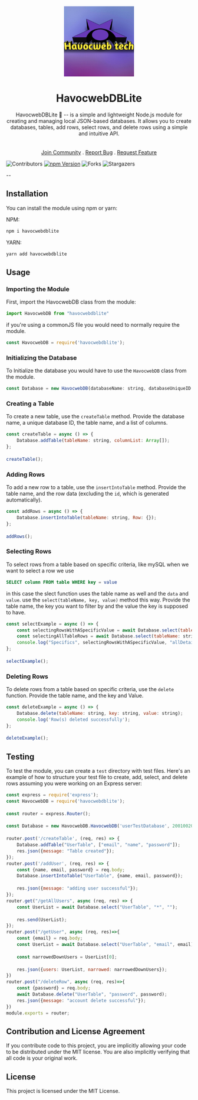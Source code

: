 <br/>
<p align="center">
     <img src="icon.jpeg" alt="HavocwebDBLite" width="190" height="190">

  <h1 align="center">HavocwebDBLite</h1>

  <p align="center">
    HavocwebDBLite 📀 -- is a simple and lightweight Node.js module for creating and managing local JSON-based databases. It allows you to create databases, tables, add rows, select rows, and delete rows using a simple and intuitive API.
    <br/>
    <br/>
    <br/>
    <a href="https://chat.whatsapp.com/HLDCujp5dInCPW8m4HOJBa">Join Community</a>
    .
    <a href="https://github.com/Havocweb-tech/Havocwebdblite/issues">Report Bug</a>
    .
    <a href="https://github.com/Havocweb-tech/Havocwebdblite/issues">Request Feature</a>
  </p>
</p>

![Contributors](https://img.shields.io/github/contributors/Havocweb-tech/Havocwebdblite?color=dark-green)
[![npm Version](https://img.shields.io/npm/v/Havocwebdblite.svg)](https://www.npmjs.com/package/Havocwebdblite)
![Forks](https://img.shields.io/github/forks/Havocweb-tech/Havocwebdblite?style=social)
![Stargazers](https://img.shields.io/github/stars/Havocweb-tech/Havocwebdblite?style=social)

--

## Installation

You can install the module using npm or yarn:

NPM:

```sh
npm i havocwebdblite
```

YARN: 

```sh
yarn add havocwebdblite
```

## Usage

### Importing the Module

First, import the HavocwebDB class from the module:

```javascript
import HavocwebDB from "havocwebdblite"
```
if you're using a commonJS file you would need to normally require the module.

```javascript
const HavocwebDB = require('havocwebdblite');
```
### Initializing the Database
To Initialize the database you would have to use the `HavocwebDB` class from the module.

```javascript
const Database = new HavocwebDB(databaseName: string, databaseUniqueID: any);
```
### Creating a Table

To create a new table, use the `createTable` method. Provide the database name, a unique database ID, the table name, and a list of columns.

```javascript
const createTable = async () => {
    Database.addTable(tableName: string, columnList: Array[]);
};

createTable();
```

### Adding Rows

To add a new row to a table, use the `insertIntoTable` method. Provide the table name, and the row data (excluding the `id`, which is generated automatically).

```javascript
const addRows = async () => {
    Database.insertIntoTable(tableName: string, Row: {});
};

addRows();
```

### Selecting Rows

To select rows from a table based on specific criteria, like mySQL when we want to select a row we use 
```sql
SELECT column FROM table WHERE key = value
```
 in this case the slect function uses the table name as well and the `data` and `value`. use the `select(tableName, key, value)` method this way. Provide the table name, the key you want to filter by and the value the key is supposed to have.

```javascript
const selectExample = async () => {
    const selectingRowsWithASpecificValue = await Database.select(tableName: string, key: string, value: string);
    const selectingAllTableRows = await Database.select(tableName: string, "*", "");
    console.log("Specifics", selectingRowsWithASpecificValue, "allDetails", selectingAllTableRows)
};

selectExample();
```

### Deleting Rows

To delete rows from a table based on specific criteria, use the `delete` function. Provide the table name, and the key and Value.

```javascript
const deleteExample = async () => {
    Database.delete(tableName: string, key: string, value: string);
    console.log('Row(s) deleted successfully');
};

deleteExample();
```

## Testing

To test the module, you can create a `test` directory with test files. Here's an example of how to structure your test file to create, add, select, and delete rows assuming you were working on an Express server:

```javascript
const express = require('express');
const HavocwebDB = require('havocwebdblite');

const router = express.Router();

const Database = new HavocwebDB.HavocwebDB('userTestDatabase', 200100200);

router.post('/createTable', (req, res) => {
    Database.addTable("UserTable", ["email", "name", "password"]);
    res.json({message: "Table created"});
});
router.post('/addUser', (req, res) => {
    const {name, email, password} = req.body;
    Database.insertIntoTable("UserTable", {name, email, password});

    res.json({message: "adding user successful"});
});
router.get("/getAllUsers", async (req, res) => {
    const UserList = await Database.select("UserTable", "*", "");

    res.send(UserList);
});
router.post("/getUser", async (req, res)=>{
    const {email} = req.body;
    const UserList = await Database.select("UserTable", "email", email);

    const narrowedDownUsers = UserList[0];

    res.json({users: UserList, narrowed: narrowedDownUsers});
})
router.post("/deleteRow", async (req, res)=>{
    const {password} = req.body;
    await Database.delete("UserTable", "password", password);
    res.json({message: "account delete successful"});
})
module.exports = router;
```

## Contribution and License Agreement
If you contribute code to this project, you are implicitly allowing your code to be distributed under the MIT license. You are also implicitly verifying that all code is your original work.

## License

This project is licensed under the MIT License.